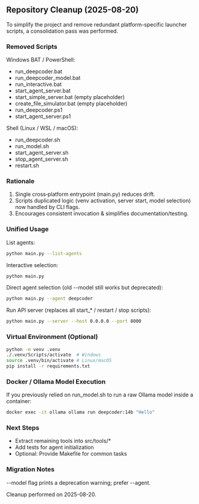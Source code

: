 ## Repository Cleanup (2025-08-20)

To simplify the project and remove redundant platform-specific launcher scripts, a consolidation pass was performed.

### Removed Scripts

Windows BAT / PowerShell:
- run_deepcoder.bat
- run_deepcoder_model.bat
- run_interactive.bat
- start_agent_server.bat
- start_simple_server.bat (empty placeholder)
- create_file_simulator.bat (empty placeholder)
- run_deepcoder.ps1
- start_agent_server.ps1

Shell (Linux / WSL / macOS):
- run_deepcoder.sh
- run_model.sh
- start_agent_server.sh
- stop_agent_server.sh
- restart.sh

### Rationale
1. Single cross‑platform entrypoint (main.py) reduces drift.
2. Scripts duplicated logic (venv activation, server start, model selection) now handled by CLI flags.
3. Encourages consistent invocation & simplifies documentation/testing.

### Unified Usage
List agents:
```bash
python main.py --list-agents
```
Interactive selection:
```bash
python main.py
```
Direct agent selection (old --model still works but deprecated):
```bash
python main.py --agent deepcoder
```
Run API server (replaces all start_* / restart / stop scripts):
```bash
python main.py --server --host 0.0.0.0 --port 8000
```

### Virtual Environment (Optional)
```bash
python -m venv .venv
./.venv/Scripts/activate  # Windows
source .venv/bin/activate # Linux/macOS
pip install -r requirements.txt
```

### Docker / Ollama Model Execution
If you previously relied on run_model.sh to run a raw Ollama model inside a container:
```bash
docker exec -it ollama ollama run deepcoder:14b "Hello"
```

### Next Steps
- Extract remaining tools into src/tools/*
- Add tests for agent initialization
- Optional: Provide Makefile for common tasks

### Migration Notes
--model flag prints a deprecation warning; prefer --agent.

Cleanup performed on 2025-08-20.
